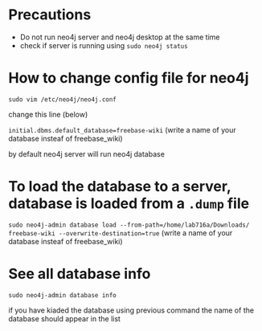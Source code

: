 # Precautions
- Do not run neo4j server and neo4j desktop at the same time
- check if server is running using `sudo neo4j status`

# How to change config file for neo4j
`sudo vim /etc/neo4j/neo4j.conf`

change this line (below)

`initial.dbms.default_database=freebase-wiki` (write a name of your database insteaf of freebase_wiki)

by default neo4j server will run neo4j database

# To load the database to a server, database is loaded from a `.dump` file
`sudo neo4j-admin database load --from-path=/home/lab716a/Downloads/ freebase-wiki --overwrite-destination=true` (write a name of your database insteaf of freebase_wiki)

# See all database info
`sudo neo4j-admin database info`

if you have kiaded the database using previous command the name of the database should appear in the list


